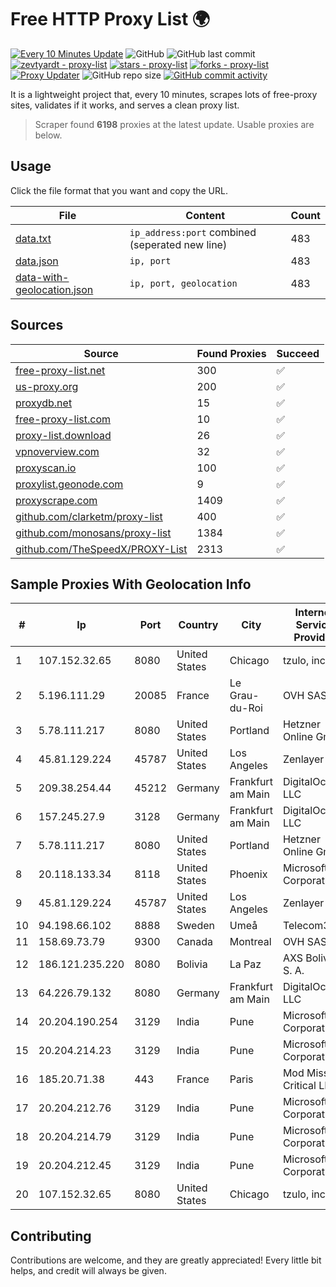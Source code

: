 
# Free HTTP Proxy List 🌍

[![Every 10 Minutes Update](https://github.com/mertguvencli/http-proxy-list/actions/workflows/main.yml/badge.svg?branch=main)](https://github.com/mertguvencli/http-proxy-list/actions/workflows/main.yml)
![GitHub](https://img.shields.io/github/license/mertguvencli/http-proxy-list)
![GitHub last commit](https://img.shields.io/github/last-commit/mertguvencli/http-proxy-list)
[![zevtyardt - proxy-list](https://img.shields.io/static/v1?label=zevtyardt&message=proxy-list&color=blue&logo=github)](https://github.com/zevtyardt/proxy-list "Go to GitHub repo")
[![stars - proxy-list](https://img.shields.io/github/stars/zevtyardt/proxy-list?style=social)](https://github.com/zevtyardt/proxy-list)
[![forks - proxy-list](https://img.shields.io/github/forks/zevtyardt/proxy-list?style=social)](https://github.com/zevtyardt/proxy-list)
[![Proxy Updater](https://github.com/zevtyardt/proxy-list/workflows/Proxy%20Updater/badge.svg)](https://github.com/zevtyardt/proxy-list/actions?query=workflow:"Proxy+Updater")
![GitHub repo size](https://img.shields.io/github/repo-size/zevtyardt/proxy-list)
[![GitHub commit activity](https://img.shields.io/github/commit-activity/m/zevtyardt/proxy-list?logo=commits)](https://github.com/zevtyardt/proxy-list/commits/main)

It is a lightweight project that, every 10 minutes, scrapes lots of free-proxy sites, validates if it works, and serves a clean proxy list.

> Scraper found **6198** proxies at the latest update. Usable proxies are below.

## Usage

Click the file format that you want and copy the URL.

|File|Content|Count|
|----|-------|-----|
|[data.txt](https://raw.githubusercontent.com/mertguvencli/http-proxy-list/main/proxy-list/data.txt)|`ip_address:port` combined (seperated new line)|483|
|[data.json](https://raw.githubusercontent.com/mertguvencli/http-proxy-list/main/proxy-list/data.json)|`ip, port`|483|
|[data-with-geolocation.json](https://raw.githubusercontent.com/mertguvencli/http-proxy-list/main/proxy-list/data-with-geolocation.json)|`ip, port, geolocation`|483|

## Sources

|Source|Found Proxies|Succeed|
|------|-------------|-------|
|[free-proxy-list.net](https://free-proxy-list.net)|300|✅|
|[us-proxy.org](https://www.us-proxy.org)|200|✅|
|[proxydb.net](http://proxydb.net)|15|✅|
|[free-proxy-list.com](https://free-proxy-list.com/?page=&port=&type%5B%5D=http&type%5B%5D=https&up_time=0&search=Search)|10|✅|
|[proxy-list.download](https://www.proxy-list.download/HTTP)|26|✅|
|[vpnoverview.com](https://vpnoverview.com/privacy/anonymous-browsing/free-proxy-servers)|32|✅|
|[proxyscan.io](https://www.proxyscan.io)|100|✅|
|[proxylist.geonode.com](https://proxylist.geonode.com/api/proxy-list?limit=300&page=1&sort_by=lastChecked&sort_type=desc&protocols=http,https)|9|✅|
|[proxyscrape.com](https://api.proxyscrape.com/v2/?request=displayproxies&protocol=http&timeout=10000&country=all&ssl=all&anonymity=all)|1409|✅|
|[github.com/clarketm/proxy-list](https://raw.githubusercontent.com/clarketm/proxy-list/master/proxy-list-raw.txt)|400|✅|
|[github.com/monosans/proxy-list](https://raw.githubusercontent.com/monosans/proxy-list/main/proxies/http.txt)|1384|✅|
|[github.com/TheSpeedX/PROXY-List](https://raw.githubusercontent.com/TheSpeedX/PROXY-List/master/http.txt)|2313|✅|


## Sample Proxies With Geolocation Info

|#|Ip|Port|Country|City|Internet Service Provider|
|-|--|----|-------|----|-------------------------|
|1|107.152.32.65|8080|United States|Chicago|tzulo, inc.|
|2|5.196.111.29|20085|France|Le Grau-du-Roi|OVH SAS|
|3|5.78.111.217|8080|United States|Portland|Hetzner Online GmbH|
|4|45.81.129.224|45787|United States|Los Angeles|Zenlayer Inc|
|5|209.38.254.44|45212|Germany|Frankfurt am Main|DigitalOcean, LLC|
|6|157.245.27.9|3128|Germany|Frankfurt am Main|DigitalOcean, LLC|
|7|5.78.111.217|8080|United States|Portland|Hetzner Online GmbH|
|8|20.118.133.34|8118|United States|Phoenix|Microsoft Corporation|
|9|45.81.129.224|45787|United States|Los Angeles|Zenlayer Inc|
|10|94.198.66.102|8888|Sweden|Umeå|Telecom3|
|11|158.69.73.79|9300|Canada|Montreal|OVH SAS|
|12|186.121.235.220|8080|Bolivia|La Paz|AXS Bolivia S. A.|
|13|64.226.79.132|8080|Germany|Frankfurt am Main|DigitalOcean, LLC|
|14|20.204.190.254|3129|India|Pune|Microsoft Corporation|
|15|20.204.214.23|3129|India|Pune|Microsoft Corporation|
|16|185.20.71.38|443|France|Paris|Mod Mission Critical LLC|
|17|20.204.212.76|3129|India|Pune|Microsoft Corporation|
|18|20.204.214.79|3129|India|Pune|Microsoft Corporation|
|19|20.204.212.45|3129|India|Pune|Microsoft Corporation|
|20|107.152.32.65|8080|United States|Chicago|tzulo, inc.|



## Contributing

Contributions are welcome, and they are greatly appreciated! Every
little bit helps, and credit will always be given.

